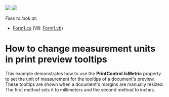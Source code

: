 <!-- default badges list -->
[![](https://img.shields.io/badge/Open_in_DevExpress_Support_Center-FF7200?style=flat-square&logo=DevExpress&logoColor=white)](https://supportcenter.devexpress.com/ticket/details/E62)
[![](https://img.shields.io/badge/📖_How_to_use_DevExpress_Examples-e9f6fc?style=flat-square)](https://docs.devexpress.com/GeneralInformation/403183)
<!-- default badges end -->
<!-- default file list -->
*Files to look at*:

* [Form1.cs](./CS/Form1.cs) (VB: [Form1.vb](./VB/Form1.vb))
<!-- default file list end -->
# How to change measurement units in print preview tooltips 


<p>This example demonstrates how to use the <strong>PrintControl.IsMetric</strong> property to set the unit of measurement for the tooltips of a document's preview. These tooltips are shown when a document's margins are manually resized. The first method sets it to millimeters and the second method to inches.</p>

<br/>


